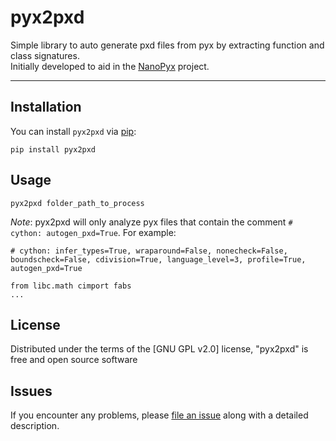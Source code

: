 # pyx2pxd

Simple library to auto generate pxd files from pyx by extracting function and class signatures. <br>
Initially developed to aid in the [NanoPyx](https://github.com/HenriquesLab/NanoPyx) project.

---

## Installation

You can install `pyx2pxd` via [pip]:

```shell
pip install pyx2pxd
```

## Usage

```shell
pyx2pxd folder_path_to_process
```

_Note_: pyx2pxd will only analyze pyx files that contain the comment <code># cython: autogen_pxd=True</code>. For example:

```code
# cython: infer_types=True, wraparound=False, nonecheck=False, boundscheck=False, cdivision=True, language_level=3, profile=True, autogen_pxd=True

from libc.math cimport fabs
...
```

## License

Distributed under the terms of the [GNU GPL v2.0] license,
"pyx2pxd" is free and open source software

## Issues

If you encounter any problems, please [file an issue] along with a detailed description.

[file an issue]: https://github.com/HenriquesLab/NanoPyx/issues
[pip]: https://pypi.org/project/pip/
[pypi]: https://pypi.org/
